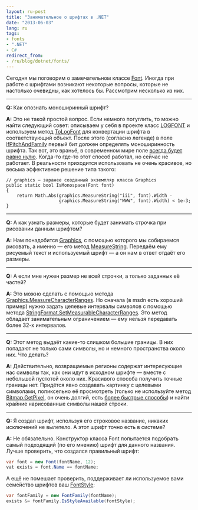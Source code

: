 ```yaml
---
layout: ru-post
title: "Занимательное о шрифтах в .NET"
date: "2013-06-03"
lang: ru
tags:
- fonts
- ".NET"
- C#
redirect_from:
- /ru/blog/dotnet/fonts/
---
```



Сегодня мы поговорим о замечательном классе [Font](http://msdn.microsoft.com/en-us/library/system.drawing.font(v=vs.90).aspx). Иногда при работе с шрифтами возникают некоторые вопросы, которые не настолько очевидны, как хотелось бы. Рассмотрим несколько из них.

---

**Q:** Как опознать моноширинный шрифт?

**A:** Это не такой простой вопрос. Если немного погуглить, то можно найти следующий совет: описываем у себя в проекте класс [LOGFONT](http://www.pinvoke.net/default.aspx/Structures/LOGFONT.html) и используем метод [ToLogFont](http://msdn.microsoft.com/en-us/library/9a240xh2.aspx) для конвертации шрифта в соответствующий объект. После этого (согласно легенде) в поле [lfPitchAndFamily](http://msdn.microsoft.com/en-us/library/microsoft.visualstudio.shell.interop.uidlglogfont.lfpitchandfamily(v=vs.80).aspx) первый бит должен определять моноширинность шрифта. Так вот, это враньё, в современном мире поле [всегда будет равно нулю](http://social.msdn.microsoft.com/Forums/en-US/netfxbcl/thread/1bc0166b-8a68-4067-a44b-e11ff7d55720). Когда-то где-то этот способ работал, но сейчас не работает. В реальности приходится использовать не очень красивое, но весьма эффективное решение типа такого:

```
// graphics — заранее созданный экземпляр класса Graphics
public static bool IsMonospace(Font font)
{
    return Math.Abs(graphics.MeasureString("iii", font).Width - 
                    graphics.MeasureString("WWW", font).Width) < 1e-3;
}
```

<!--more-->

---

**Q:** А как узнать размеры, которые будет занимать строчка при рисовании данным шрифтом?


**A:** Нам понадобится [Graphics](http://msdn.microsoft.com/en-us/library/system.drawing.graphics.aspx), с помощью которого мы собираемся рисовать, а именно — его метод
[MeasureString](http://msdn.microsoft.com/en-us/library/6xe5hazb.aspx). Передаём ему рисуемый текст и используемый шрифт — а он нам в ответ отдаёт его размеры.

---

**Q:** А если мне нужен размер не всей строчки, а только заданных её частей?

**A:** Это можно сделать с помощью метода [Graphics.MeasureCharacterRanges](http://msdn.microsoft.com/en-us/library/system.drawing.graphics.measurecharacterranges.aspx). Но сначала (в msdn есть хороший пример) нужно задать целевые интервалы символов с помощью метода [StringFormat.SetMeasurableCharacterRanges](http://msdn.microsoft.com/ru-ru/library/system.drawing.stringformat.setmeasurablecharacterranges.aspx). Это метод обладает занимательным ограничением — ему нельзя передавать более 32-х интервалов.

---

**Q:** Этот метод выдаёт какие-то слишком большие границы. В них попадают не только сами символы, но и немного пространства около них. Что делать?

**A:** Действительно, возвращаемые регионы содержат интересующие нас символы так, как они идут в исходном шрифте — вместе с небольшой пустотой около них. Красивого способа получить точные границы нет. Придётся явно создавать картинку с целевыми символами, попиксельно её просмотреть (только не используйте метод
[Bitmap.GetPixel](http://msdn.microsoft.com/en-us/library/system.drawing.bitmap.getpixel.aspx), он очень долгий, есть [более быстрые способы](http://stackoverflow.com/questions/1563038/fast-work-with-bitmaps-in-c-sharp)) и найти крайние нарисованные символы нашей строки.

---

**Q:** Я создал шрифт, используя его строковое название, никаких исключений не вылетело. А этот шрифт точно есть в системе?

**A:** Не обязательно. Конструктор класса Font попытается подобрать самый подходящий (по его мнению) шрифт для данного названия. Лучше проверить, что создался правильный шрифт:

```cs
var font = new Font(fontName, 12);
vat exists = font.Name == fontName;
```

А ещё не помешает проверить, поддерживает ли используемое вами семейство шрифтов ваш [FontStyle](http://msdn.microsoft.com/en-us/library/system.drawing.fontstyle.aspx):

```cs
var fontFamily = new FontFamily(fontName);
exists &= fontFamily.IsStyleAvailable(fontStyle);
```